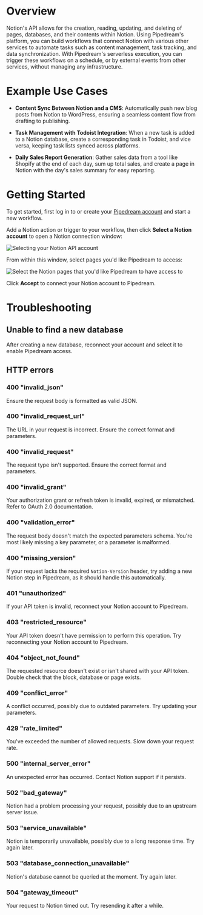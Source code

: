 # Overview

Notion's API allows for the creation, reading, updating, and deleting of pages, databases, and their contents within Notion. Using Pipedream's platform, you can build workflows that connect Notion with various other services to automate tasks such as content management, task tracking, and data synchronization. With Pipedream's serverless execution, you can trigger these workflows on a schedule, or by external events from other services, without managing any infrastructure.

# Example Use Cases

- **Content Sync Between Notion and a CMS**: Automatically push new blog posts from Notion to WordPress, ensuring a seamless content flow from drafting to publishing.

- **Task Management with Todoist Integration**: When a new task is added to a Notion database, create a corresponding task in Todoist, and vice versa, keeping task lists synced across platforms.

- **Daily Sales Report Generation**: Gather sales data from a tool like Shopify at the end of each day, sum up total sales, and create a page in Notion with the day's sales summary for easy reporting.

# Getting Started

To get started, first log in to or create your [Pipedream account](https://pipedream.com) and start a new workflow.

Add a Notion action or trigger to your workflow, then click **Select a Notion account** to open a Notion connection window:

![Selecting your Notion API account](https://res.cloudinary.com/pipedreamin/image/upload/v1715267108/marketplace/apps/notion/CleanShot_2024-05-09_at_11.04.34_pdb2rx.png)

From within this window, select pages you'd like Pipedream to access:

![Select the Notion pages that you'd like Pipedream to have access to](https://res.cloudinary.com/pipedreamin/image/upload/v1715267109/marketplace/apps/notion/CleanShot_2024-05-09_at_11.04.44_awccry.png)

Click **Accept** to connect your Notion account to Pipedream.

# Troubleshooting

## Unable to find a new database

After creating a new database, reconnect your account and select it to enable Pipedream access.

## HTTP errors

### 400 "invalid_json"
Ensure the request body is formatted as valid JSON.

### 400 "invalid_request_url"
The URL in your request is incorrect. Ensure the correct format and parameters.

### 400 "invalid_request"
The request type isn't supported. Ensure the correct format and parameters.

### 400 "invalid_grant"
Your authorization grant or refresh token is invalid, expired, or mismatched. Refer to OAuth 2.0 documentation.

### 400 "validation_error"
The request body doesn't match the expected parameters schema. You're most likely missing a key parameter, or a parameter is malformed.

### 400 "missing_version"
If your request lacks the required `Notion-Version` header, try adding a new Notion step in Pipedream, as it should handle this automatically.

### 401 "unauthorized"
If your API token is invalid, reconnect your Notion account to Pipedream.

### 403 "restricted_resource"
Your API token doesn't have permission to perform this operation. Try reconnecting your Notion account to Pipedream.

### 404 "object_not_found"
The requested resource doesn't exist or isn't shared with your API token. Double check that the block, database or page exists.

### 409 "conflict_error"
A conflict occurred, possibly due to outdated parameters. Try updating your parameters.

### 429 "rate_limited"
You've exceeded the number of allowed requests. Slow down your request rate.

### 500 "internal_server_error"
An unexpected error has occurred. Contact Notion support if it persists.

### 502 "bad_gateway"
Notion had a problem processing your request, possibly due to an upstream server issue.

### 503 "service_unavailable"
Notion is temporarily unavailable, possibly due to a long response time. Try again later.

### 503 "database_connection_unavailable"
Notion's database cannot be queried at the moment. Try again later.

### 504 "gateway_timeout"
Your request to Notion timed out. Try resending it after a while.
